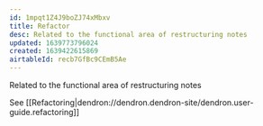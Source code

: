 ```yaml
---
id: 1mpqt1Z4J9boZJ74xMbxv
title: Refactor
desc: Related to the functional area of restructuring notes
updated: 1639773796024
created: 1639422615869
airtableId: recb7GfBc9CEmB5Ae
---
```


Related to the functional area of restructuring notes

See [[Refactoring|dendron://dendron.dendron-site/dendron.user-guide.refactoring]]
